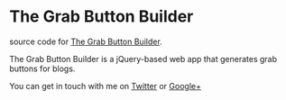 The Grab Button Builder
=======================

source code for [The Grab Button Builder](http://codeitpretty.net/grab-button-builder). 

The Grab Button Builder is a jQuery-based web app that generates grab buttons for blogs.

You can get in touch with me on [Twitter](http://www.twitter.com/MMosley) or [Google+](http://www.google.com/+MarieMosley)
